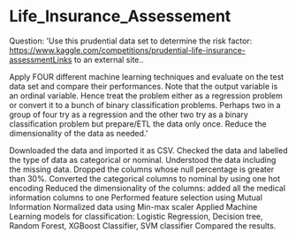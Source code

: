 # Life_Insurance_Assessement

Question: 'Use this prudential data set to determine the risk factor: https://www.kaggle.com/competitions/prudential-life-insurance-assessmentLinks to an external site..

Apply FOUR different machine learning techniques and evaluate on the test data set and compare their performances. Note that the output variable is an ordinal variable. Hence treat the problem either as a regression problem or convert it to a bunch of binary classification problems. Perhaps two in a group of four try as a regression and the other two try as a binary classification problem but prepare/ETL the data only once. Reduce the dimensionality of the data as needed.'

Downloaded the data and imported it as CSV.
Checked the data and labelled the type of data as categorical or nominal.
Understood the data including the missing data.
Dropped the columns whose null percentage is greater than 30%.
Converted the categorical columns to nominal by using one hot encoding
Reduced the dimensionality of the columns: added all the medical information columns to one
Performed feature selection using Mutual Information
Normalized data using Min-max scaler
Applied Machine Learning models for classification: Logistic Regression, Decision tree, Random Forest, XGBoost Classifier, SVM classifier
Compared the results.
